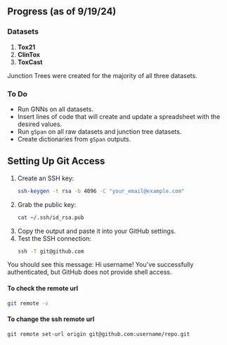 ## Progress (as of 9/19/24)

### Datasets
1. **Tox21**
2. **ClinTox**
3. **ToxCast**

Junction Trees were created for the majority of all three datasets.

### To Do
- Run GNNs on all datasets.
- Insert lines of code that will create and update a spreadsheet with the desired values.
- Run `gSpan` on all raw datasets and junction tree datasets.
- Create dictionaries from `gSpan` outputs.

## Setting Up Git Access

1. Create an SSH key:
    ```bash
    ssh-keygen -t rsa -b 4096 -C "your_email@example.com"
    ```
2. Grab the public key:
    ```bash
    cat ~/.ssh/id_rsa.pub
    ```
3. Copy the output and paste it into your GitHub settings.
4. Test the SSH connection:
    ```bash
    ssh -T git@github.com
    ```

You should see this message:
Hi username! You've successfully authenticated, but GitHub does not provide shell access.

#### To check the remote url
```bash
git remote -v
```

#### To change the ssh remote url
`git remote set-url origin git@github.com:username/repo.git`
